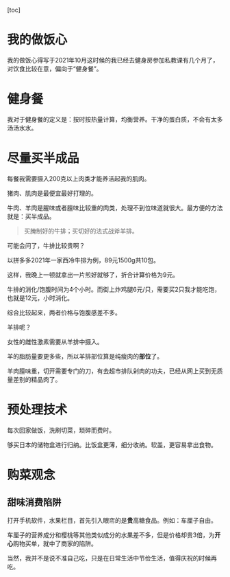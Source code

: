 [toc]



# 我的做饭心

我的做饭心得写于2021年10月这时候的我已经去健身房参加私教课有几个月了，对饮食比较在意，偏向于“健身餐”。







# 健身餐

我对于健身餐的定义是：按时按热量计算，均衡营养。干净的蛋白质，不会有太多汤汤水水。



# 尽量买半成品

每餐我需要摄入200克以上肉类才能养活起我的肌肉。  

猪肉、肌肉是最便宜最好打理的。

牛肉、羊肉是腥味或者膻味比较重的肉类，处理不到位味道就很大。最方便的方法就是：买半成品。  



> 买腌制好的牛排；买切好的法式战斧羊排。



可能会问了，牛排比较贵啊？  

以拼多多2021年一家西冷牛排为例，89元1500g共10包。  

这样，我晚上一顿就拿出一片煎好就够了，折合计算价格为9元。  

牛排的消化/饱腹时间为4个小时。而街上炸鸡腿6元/只，需要买2只我才能吃饱，也就是12元，小时消化。  

综合比较起来，两者价格与饱腹感差不多。  



羊排呢？

女性的雌性激素需要从羊排中摄入。  

羊的脂肪量要更多些，所以羊排部位算是纯瘦肉的**部位**了。  

羊肉膻味重，切开需要专门的刀，有去超市排队剁肉的功夫，已经从网上买到无质量差别的精品肉了。  



# 预处理技术



每次回家做饭，洗刷切菜，琐碎而费时。

够买日本的储物盒进行归纳。比饭盒更薄，细分收纳。软盖，更容易拿出食物。



# 购菜观念

## 甜味消费陷阱

打开手机软件，水果栏目，首先引入眼帘的是**贵**高糖食品。例如：车厘子自由。  

车厘子的营养成分和樱桃等其他类似成分的水果差不多，但是价格却贵3倍，为**开心**购物买单，就中了商家的陷阱。

当然，我并不是说不准自己吃，只是在日常生活中节俭生活，值得庆祝的时候再吃。

## 

